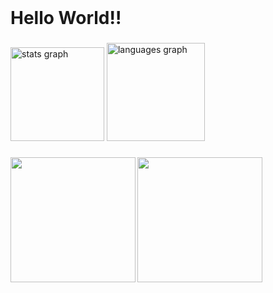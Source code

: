 <br clear="both">

<h1 align="left">Hello World!!</h1>

###

<div align="left">
  <img src="https://github-readme-stats.vercel.app/api?username=Felipe4356&hide_title=false&hide_rank=false&show_icons=true&include_all_commits=false&count_private=true&disable_animations=false&theme=tokyonight&locale=es&hide_border=true&order=1" height="150" alt="stats graph"  />
  <img src="https://github-readme-stats.vercel.app/api/top-langs?username=Felipe4356&locale=es&hide_title=false&layout=compact&card_width=320&langs_count=4&theme=tokyonight&hide_border=true&order=2" height="157" alt="languages graph"  />
</div>

###

<img align="left" height="200" src="https://media1.giphy.com/media/v1.Y2lkPTc5MGI3NjExbW12OXE0cHlrZmhoNmc1NG51dmVtcnVjNGNmdWN4ejAzMzM5YTl5aCZlcD12MV9pbnRlcm5hbF9naWZfYnlfaWQmY3Q9cw/6KirhLJyR7oMcwgJQk/giphy.webp"  />

###

<img align="left" height="200" src="https://i.pinimg.com/originals/36/56/1a/36561ac2de9a4fdf22be032a3accead9.gif"  />

###
